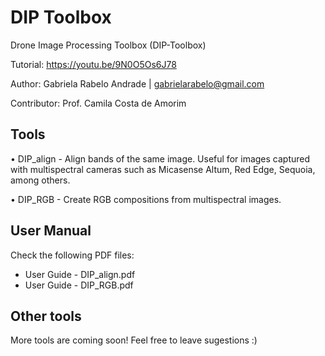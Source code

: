 # DIP Toolbox
Drone Image Processing Toolbox (DIP-Toolbox)

Tutorial: https://youtu.be/9N0O5Os6J78


Author:
Gabriela Rabelo Andrade | gabrielarabelo@gmail.com

Contributor: Prof. Camila Costa de Amorim

## Tools
• DIP_align - Align bands of the same image. Useful for images captured with multispectral cameras such as Micasense Altum, Red Edge, Sequoia, among others.

• DIP_RGB - Create RGB compositions from multispectral images.


## User Manual
Check the following PDF files:
- User Guide - DIP_align.pdf
- User Guide - DIP_RGB.pdf


## Other tools
More tools are coming soon!
Feel free to leave sugestions :)
